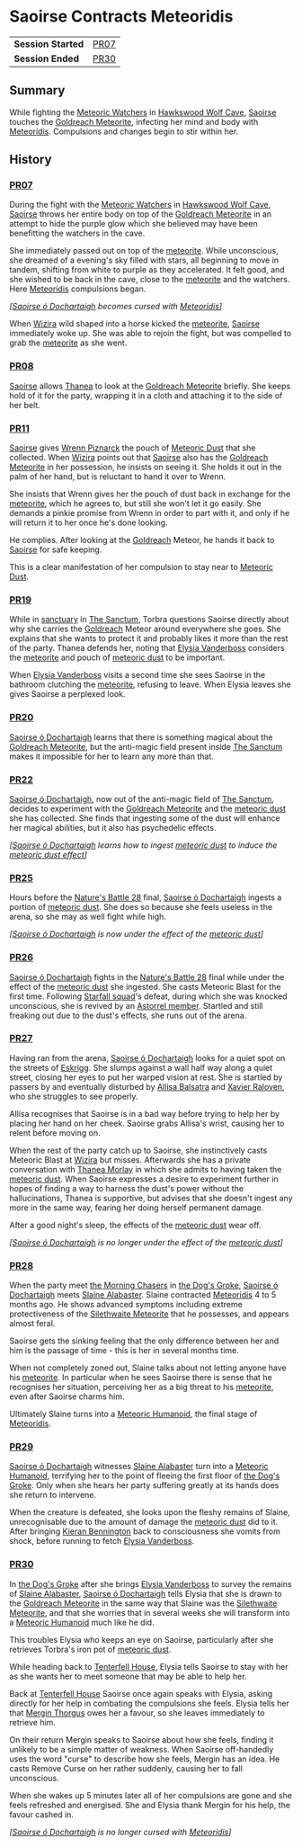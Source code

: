 # Saoirse Contracts Meteoridis

|||
| --- | --- |
| **Session Started** | [PR07](../../sessions/completed/PR07.md) | storyline.2
| **Session Ended** | [PR30](../../sessions/completed/PR30.md) |

## Summary

While fighting the [Meteoric Watchers](../../creatures/meteoric-watcher.md) in [Hawkswood Wolf Cave](../../civilisations/kingdom-of-astor/SETTLEMENTS/GOLDREACH/hawkswood-wolf-cave.md), [Saoirse](../../../astarus/people/saoirse.md) touches the [Goldreach Meteorite](../../items/meteoric/meteorites/goldreach-meteorite.md), infecting her mind and body with [Meteoridis](../../mechanics/roleplay/meteoridis.md). Compulsions and changes begin to stir within her.

## History

### [PR07](../../sessions/completed/PR07.md)

During the fight with the [Meteoric Watchers](../../creatures/meteoric-watcher.md) in [Hawkswood Wolf Cave](../../civilisations/kingdom-of-astor/SETTLEMENTS/GOLDREACH/hawkswood-wolf-cave.md), [Saoirse](../../../astarus/people/saoirse.md) throws her entire body on top of the [Goldreach Meteorite](../../items/meteoric/meteorites/goldreach-meteorite.md) in an attempt to hide the purple glow which she believed may have been benefitting the watchers in the cave.

She immediately passed out on top of the [meteorite](../../items/meteoric/meteorite.md). While unconscious, she dreamed of a evening's sky filled with stars, all beginning to move in tandem, shifting from white to purple as they accelerated. It felt good, and she wished to be back in the cave, close to the [meteorite](../../items/meteoric/meteorite.md) and the watchers. Here [Meteoridis](../../mechanics/roleplay/meteoridis.md) compulsions began.

*[[Saoirse ó Dochartaigh](../characters/saoirse-o-dochartaigh.md) becomes cursed with [Meteoridis](../../mechanics/roleplay/meteoridis.md)]*

When [Wizira](../../characters/wizira.md) wild shaped into a horse kicked the [meteorite](../../items/meteoric/meteorite.md), [Saoirse](../../../astarus/people/saoirse.md) immediately woke up. She was able to rejoin the fight, but was compelled to grab the [meteorite](../../items/meteoric/meteorite.md) as she went.

### [PR08](../../sessions/completed/PR08.md)

[Saoirse](../../../astarus/people/saoirse.md) allows [Thanea](../../../astarus/people/thanea.md) to look at the [Goldreach Meteorite](../../items/meteoric/meteorites/goldreach-meteorite.md) briefly. She keeps hold of it for the party, wrapping it in a cloth and attaching it to the side of her belt.

### [PR11](../../sessions/completed/PR11.md)

[Saoirse](../../../astarus/people/saoirse.md) gives [Wrenn Piznarck](../../characters/wrenn-piznarck.md) the pouch of [Meteoric Dust](../../items/meteoric/meteoric-dust.md) that she collected. When [Wizira](../../characters/wizira.md) points out that [Saoirse](../../../astarus/people/saoirse.md) also has the [Goldreach Meteorite](../../items/meteoric/meteorites/goldreach-meteorite.md) in her possession, he insists on seeing it. She holds it out in the palm of her hand, but is reluctant to hand it over to Wrenn.

She insists that Wrenn gives her the pouch of dust back in exchange for the [meteorite](../../items/meteoric/meteorite.md), which he agrees to, but still she won't let it go easily. She demands a pinkie promise from Wrenn in order to part with it, and only if he will return it to her once he's done looking.

He complies. After looking at the [Goldreach](../../civilisations/kingdom-of-astor/SETTLEMENTS/GOLDREACH/README.md) Meteor, he hands it back to [Saoirse](../../../astarus/people/saoirse.md) for safe keeping.

This is a clear manifestation of her compulsion to stay near to [Meteoric Dust](../../items/meteoric/meteoric-dust.md).

### [PR19](../../sessions/completed/PR19.md)

While in [sanctuary](../../organisations/astorrel/sanctuary.md) in [The Sanctum](../../places/buildings/the-sanctum.md), Torbra questions Saoirse directly about why she carries the [Goldreach](../../civilisations/kingdom-of-astor/SETTLEMENTS/GOLDREACH/README.md) Meteor around everywhere she goes. She explains that she wants to protect it and probably likes it more than the rest of the party. Thanea defends her, noting that [Elysia Vanderboss](../../characters/elysia-vanderboss.md) considers the [meteorite](../../items/meteoric/meteorite.md) and pouch of [meteoric dust](../../items/meteoric/meteoric-dust.md) to be important.

When [Elysia Vanderboss](../../characters/elysia-vanderboss.md) visits a second time she sees Saoirse in the bathroom clutching the [meteorite](../../items/meteoric/meteorite.md), refusing to leave. When Elysia leaves she gives Saoirse a perplexed look.

### [PR20](../../sessions/completed/PR20.md)

[Saoirse ó Dochartaigh](../../characters/saoirse-o-dochartaigh.md) learns that there is something magical about the [Goldreach Meteorite](../../items/meteoric/meteorites/goldreach-meteorite.md), but the anti-magic field present inside [The Sanctum](../../places/buildings/the-sanctum.md) makes it impossible for her to learn any more than that.

### [PR22](../../sessions/completed/PR22.md)

[Saoirse ó Dochartaigh](../../characters/saoirse-o-dochartaigh.md), now out of the anti-magic field of [The Sanctum](../../places/buildings/the-sanctum.md), decides to experiment with the [Goldreach Meteorite](../../items/meteoric/meteorites/goldreach-meteorite.md) and the [meteoric dust](../../items/meteoric/meteoric-dust.md) she has collected. She finds that ingesting some of the dust will enhance her magical abilities, but it also has psychedelic effects.

*[[Saoirse ó Dochartaigh](../characters/saoirse-o-dochartaigh.md) learns how to ingest [meteoric dust](../../items/meteoric/meteoric-dust.md) to induce the [meteoric dust effect](../../items/meteoric/meteoric-dust-effect.md)]*

### [PR25](../../sessions/completed/PR25.md)

Hours before the [Nature's Battle 28](natures-battle-28.md) final, [Saoirse ó Dochartaigh](../../characters/saoirse-o-dochartaigh.md) ingests a portion of [meteoric dust](../../items/meteoric/meteoric-dust.md). She does so because she feels useless in the arena, so she may as well fight while high.

*[[Saoirse ó Dochartaigh](../characters/saoirse-o-dochartaigh.md) is now under the effect of the [meteoric dust](../../items/meteoric/meteoric-dust.md)]*

### [PR26](../../sessions/completed/PR26.md)

[Saoirse ó Dochartaigh](../../characters/saoirse-o-dochartaigh.md) fights in the [Nature's Battle 28](natures-battle-28.md) final while under the effect of the [meteoric dust](../../items/meteoric/meteoric-dust.md) she ingested. She casts Meteoric Blast for the first time. Following [Starfall squad](../../organisations/astorrel/squads/starfall-squad.md)'s defeat, during which she was knocked unconscious, she is revived by an [Astorrel member](../../organisations/astorrel/ranks/astorrel-member.md). Startled and still freaking out due to the dust's effects, she runs out of the arena.

### [PR27](../../sessions/completed/PR27.md)

Having ran from the arena, [Saoirse ó Dochartaigh](../../characters/saoirse-o-dochartaigh.md) looks for a quiet spot on the streets of [Eskrigg](../../places/cities/eskrigg.md). She slumps against a wall half way along a quiet street, closing her eyes to put her warped vision at rest. She is startled by passers by and eventually disturbed by [Allisa Balsatra](../../characters/allisa-balsatra.md) and [Xavier Raloven](../../characters/xavier-raloven.md), who she struggles to see properly.

Allisa recognises that Saoirse is in a bad way before trying to help her by placing her hand on her cheek. Saoirse grabs Allisa's wrist, causing her to relent before moving on.

When the rest of the party catch up to Saoirse, she instinctively casts Meteoric Blast at [Wizira](../../characters/wizira.md) but misses. Afterwards she has a private conversation with [Thanea Morlay](../../characters/thanea-morlay.md) in which she admits to having taken the [meteoric dust](../../items/meteoric/meteoric-dust.md). When Saoirse expresses a desire to experiment further in hopes of finding a way to harness the dust's power without the hallucinations, Thanea is supportive, but advises that she doesn't ingest any more in the same way, fearing her doing herself permanent damage.

After a good night's sleep, the effects of the [meteoric dust](../../items/meteoric/meteoric-dust.md) wear off.

*[[Saoirse ó Dochartaigh](../characters/saoirse-o-dochartaigh.md) is no longer under the effect of the [meteoric dust](../../items/meteoric/meteoric-dust.md)]*

### [PR28](../../sessions/completed/PR28.md)

When the party meet [the Morning Chasers](../../organisations/the-morning-chasers.md) in [the Dog's Groke](../../places/buildings/inns-taverns/the-dogs-groke.md), [Saoirse ó Dochartaigh](../../characters/saoirse-o-dochartaigh.md) meets [Slaine Alabaster](../../characters/slaine-alabaster.md). Slaine contracted [Meteoridis](../../mechanics/roleplay/meteoridis.md) 4 to 5 months ago. He shows advanced symptoms including extreme protectiveness of the [Silethwaite Meteorite](../../items/meteoric/meteorites/silethwaite-meteorite.md) that he possesses, and appears almost feral.

Saoirse gets the sinking feeling that the only difference between her and him is the passage of time - this is her in several months time.

When not completely zoned out, Slaine talks about not letting anyone have his [meteorite](../../items/meteoric/meteorite.md). In particular when he sees Saoirse there is sense that he recognises her situation, perceiving her as a big threat to his [meteorite](../../items/meteoric/meteorite.md), even after Saoirse charms him.

Ultimately Slaine turns into a [Meteoric Humanoid](../../creatures/meteoric-humanoid.md), the final stage of [Meteoridis](../../mechanics/roleplay/meteoridis.md).

### [PR29](../../sessions/completed/PR29.md)

[Saoirse ó Dochartaigh](../../characters/saoirse-o-dochartaigh.md) witnesses [Slaine Alabaster](../../characters/slaine-alabaster.md) turn into a [Meteoric Humanoid](../../creatures/meteoric-humanoid.md), terrifying her to the point of fleeing the first floor of [the Dog's Groke](../../places/buildings/inns-taverns/the-dogs-groke.md). Only when she hears her party suffering greatly at its hands does she return to intervene.

When the creature is defeated, she looks upon the fleshy remains of Slaine, unrecognisable due to the amount of damage the [meteoric dust](../../items/meteoric/meteoric-dust.md) did to it. After bringing [Kieran Bennington](../../characters/kieran-bennington.md) back to consciousness she vomits from shock, before running to fetch [Elysia Vanderboss](../../characters/elysia-vanderboss.md).

### [PR30](../../sessions/completed/PR30.md)

In [the Dog's Groke](../../places/buildings/inns-taverns/the-dogs-groke.md) after she brings [Elysia Vanderboss](../../characters/elysia-vanderboss.md) to survey the remains of [Slaine Alabaster](../../characters/slaine-alabaster.md), [Saoirse ó Dochartaigh](../../characters/saoirse-o-dochartaigh.md) tells Elysia that she is drawn to the [Goldreach Meteorite](../../items/meteoric/meteorites/goldreach-meteorite.md) in the same way that Slaine was the [Silethwaite Meteorite](../../items/meteoric/meteorites/silethwaite-meteorite.md), and that she worries that in several weeks she will transform into a [Meteoric Humanoid](../../creatures/meteoric-humanoid.md) much like he did.

This troubles Elysia who keeps an eye on Saoirse, particularly after she retrieves Torbra's iron pot of [meteoric dust](../../items/meteoric/meteoric-dust.md).

While heading back to [Tenterfell House](../../places/buildings/tenterfell-house.md), Elysia tells Saoirse to stay with her as she wants her to meet someone that may be able to help her.

Back at [Tenterfell House](../../places/buildings/tenterfell-house.md) Saoirse once again speaks with Elysia, asking directly for her help in combating the compulsions she feels. Elysia tells her that [Mergin Thorgus](../../characters/mergin-thorgus.md) owes her a favour, so she leaves immediately to retrieve him.

On their return Mergin speaks to Saoirse about how she feels, finding it unlikely to be a simple matter of weakness. When Saoirse off-handedly uses the word "curse" to describe how she feels, Mergin has an idea. He casts Remove Curse on her rather suddenly, causing her to fall unconscious.

When she wakes up 5 minutes later all of her compulsions are gone and she feels refreshed and energised. She and Elysia thank Mergin for his help, the favour cashed in.

*[[Saoirse ó Dochartaigh](../characters/saoirse-o-dochartaigh.md) is no longer cursed with [Meteoridis](../../mechanics/roleplay/meteoridis.md)]*
